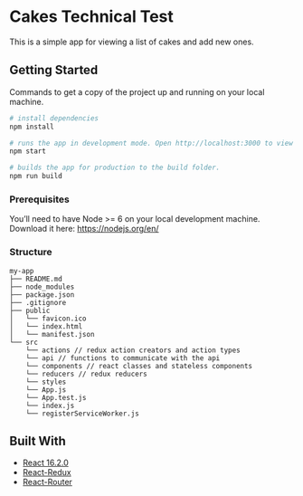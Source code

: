 # Cakes Technical Test

This is a simple app for viewing a list of cakes and add new ones.

## Getting Started

Commands to get a copy of the project up and running on your local machine.

``` bash
# install dependencies
npm install

# runs the app in development mode. Open http://localhost:3000 to view it in the browser.
npm start

# builds the app for production to the build folder.
npm run build

```

### Prerequisites

You’ll need to have Node >= 6 on your local development machine. Download it here: https://nodejs.org/en/

### Structure

```
my-app
├── README.md
├── node_modules
├── package.json
├── .gitignore
├── public
│   └── favicon.ico
│   └── index.html
│   └── manifest.json
└── src
    └── actions // redux action creators and action types
    └── api // functions to communicate with the api
    └── components // react classes and stateless components
    └── reducers // redux reducers
    └── styles    
    └── App.js
    └── App.test.js
    └── index.js
    └── registerServiceWorker.js
```

## Built With

* [React 16.2.0](https://reactjs.org/)
* [React-Redux](https://github.com/reactjs/react-redux)
* [React-Router](https://reacttraining.com/react-router/web)

